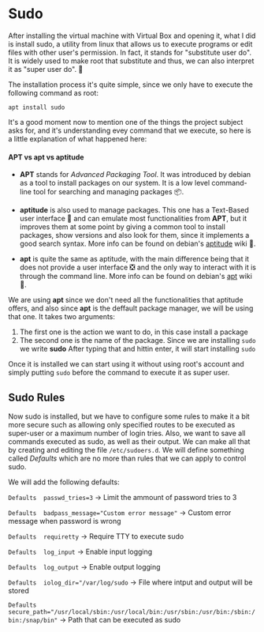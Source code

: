 # Sudo

After installing the virtual machine with Virtual Box and opening it, what I did is install sudo, a utility from linux that allows us to execute programs or edit files with other user's permission. In fact, it stands for "substitute user do". It is widely used to make root that substitute and thus, we can also interpret it as "super user do". 🦸

The installation process it's quite simple, since we only have to execute the following command as root:
```shell
apt install sudo
```
It's a good moment now to mention one of the things the project subject asks for, and it's understanding evey command that we execute, so here is a little explanation of what happened here:

#### APT vs apt vs aptitude

- **APT** stands for _Advanced Packaging Tool_. It was introduced by debian as a tool to install packages on our system. It is a low level command-line tool for searching and managing packages 📦.

- **aptitude** is also used to manage packages. This one has a Text-Based user interface 👾 and can emulate most functionalities from **APT**, but it improves them at some point by giving a common tool to install packages, show versions and also look for them, since it implements a good search syntax. More info can be found on debian's [aptitude](https://wiki.debian.org/Aptitude) wiki 📑.

- **apt** is quite the same as aptitude, with the main difference being that it does not provide a user interface ❎ and the only way to interact with it is through the command line. More info can be found on debian's [apt](https://wiki.debian.org/AptCLI) wiki 📑.

We are using **apt** since we don't need all the functionalities that aptitude offers, and also since **apt** is the deffault package manager, we will be using that one.
It takes two arguments: 
1. The first one is the action we want to do, in this case install a package
2. The second one is the name of the package. Since we are installing ``sudo`` we write **sudo**
After typing that and hittin enter, it will start installing ``sudo``

Once it is installed we can start using it without using root's account and simply putting ```sudo``` before the command to execute it as super user.

## Sudo Rules

Now sudo is installed, but we have to configure some rules to make it a bit more secure such as allowing only specified routes to be executed as super-user or a maximum number of login tries. Also, we want to save all commands executed as sudo, as well as their output. We can make all that by creating and editing the file ``/etc/sudoers.d``. We will define something called _Defaults_ which are no more than rules that we can apply to control sudo.

We will add the following defaults:

``Defaults  passwd_tries=3`` -> Limit the ammount of password tries to 3

``Defaults  badpass_message="Custom error message"`` -> Custom error message when password is wrong

``Defaults  requiretty`` -> Require TTY to execute sudo

``Defaults  log_input`` -> Enable input logging

``Defaults  log_output`` -> Enable output logging

``Defaults  iolog_dir="/var/log/sudo`` -> File where intput and output will be stored

``Defaults  secure_path="/usr/local/sbin:/usr/local/bin:/usr/sbin:/usr/bin:/sbin:/bin:/snap/bin"`` -> Path that can be executed as sudo

